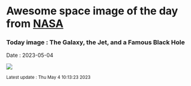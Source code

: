 
# Awesome space image of the day from [NASA](https://api.nasa.gov/)

### Today image : The Galaxy, the Jet, and a Famous Black Hole
Date : 2023-05-04

![](https://apod.nasa.gov/apod/image/2305/pia23122c-16_1067.jpg)

<small>Latest update : Thu May  4 10:13:23 2023</small>
        